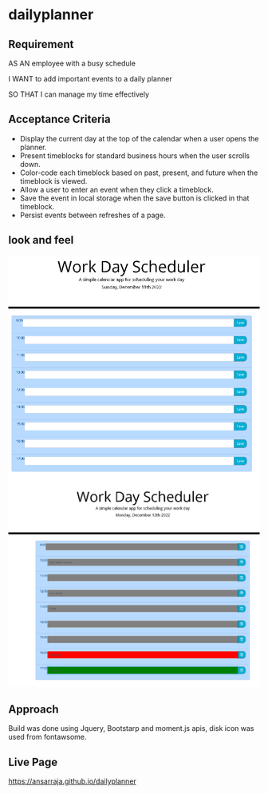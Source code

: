 # dailyplanner
## Requirement
AS AN employee with a busy schedule

I WANT to add important events to a daily planner

SO THAT I can manage my time effectively

## Acceptance Criteria
- Display the current day at the top of the calendar when a user opens the planner.
- Present timeblocks for standard business hours when the user scrolls down.
- Color-code each timeblock based on past, present, and future when the timeblock is viewed.
- Allow a user to enter an event when they click a timeblock.
- Save the event in local storage when the save button is clicked in that timeblock.
- Persist events between refreshes of a page.

## look and feel
![Alt text](assets/images/dailySchedule%201.png)
![Alt text](assets/images/dailySchedule%202.PNG)

## Approach
Build was done using Jquery, Bootstarp and moment.js apis, 
disk icon was used from fontawsome.

## Live Page
https://ansarraja.github.io/dailyplanner
